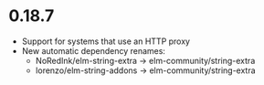 # 0.18.7

 - Support for systems that use an HTTP proxy
 - New automatic dependency renames:
   - NoRedInk/elm-string-extra -> elm-community/string-extra
   - lorenzo/elm-string-addons -> elm-community/string-extra
